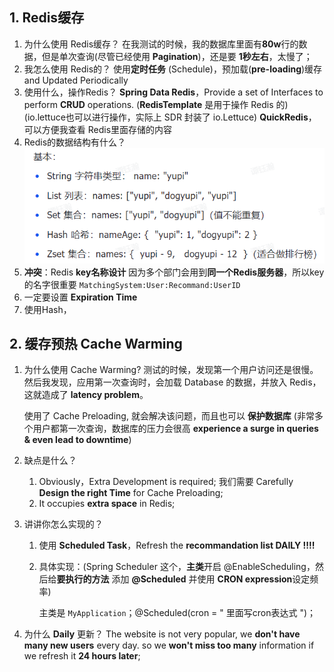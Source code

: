 ## 1. Redis缓存

1. 为什么使用 Redis缓存？
   在我测试的时候，我的数据库里面有**80w**行的数据，但是单次查询(尽管已经使用 **Pagination**)，还是要 **1秒左右**，太慢了；
2. 我怎么使用 Redis的？
   使用**定时任务** (Schedule)，预加载(**pre-loading**)缓存 and Updated Periodically
3. 使用什么，操作Redis？
   **Spring Data Redis**，Provide a set of Interfaces to perform **CRUD** operations. (**RedisTemplate** 是用于操作 Redis 的) (io.lettuce也可以进行操作，实际上 SDR 封装了 io.Lettuce)
   **QuickRedis**，可以方便我查看 Redis里面存储的内容
4. Redis的数据结构有什么？
   <img src="assets/1724331880068.png" alt="1724331880068" style="zoom:75%;" />
5. **冲突**：Redis **key名称设计**
   因为多个部门会用到**同一个Redis服务器**，所以key的名字很重要
   `MatchingSystem:User:Recommand:UserID`
6. 一定要设置 **Expiration Time**
7. 使用Hash，



## 2. 缓存预热 Cache Warming

1. 为什么使用 Cache Warming?
   测试的时候，发现第一个用户访问还是很慢。然后我发现，应用第一次查询时，会加载 Database 的数据，并放入 Redis，这就造成了 **latency problem**。

   使用了 Cache Preloading, 就会解决该问题，而且也可以 **保护数据库** (非常多个用户都第一次查询，数据库的压力会很高 **experience a surge in queries & even lead to downtime**)

2. 缺点是什么？

   1. Obviously，Extra Development is required; 我们需要 Carefully **Design the right Time** for Cache Preloading;
   2. It occupies **extra space** in Redis;

3. 讲讲你怎么实现的？

   1. 使用 **Scheduled Task**，Refresh the **recommandation list DAILY !!!!** 

   2. 具体实现：(Spring Scheduler 这个，**主类**开启 @EnableScheduling，然后给**要执行的方法** 添加 **@Scheduled** 并使用 **CRON expression**设定频率)

      主类是 `MyApplication`；@Scheduled(cron = " 里面写cron表达式 ")；

4. 为什么 **Daily** 更新？
   The website is not very popular, we **don't have many new users** every day.
   so we **won't miss too many** information if we refresh it **24 hours later**;



